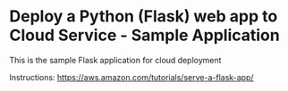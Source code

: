 # Deploy a Python (Flask) web app to Cloud Service - Sample Application

This is the sample Flask application for cloud deployment 


Instructions:
https://aws.amazon.com/tutorials/serve-a-flask-app/


